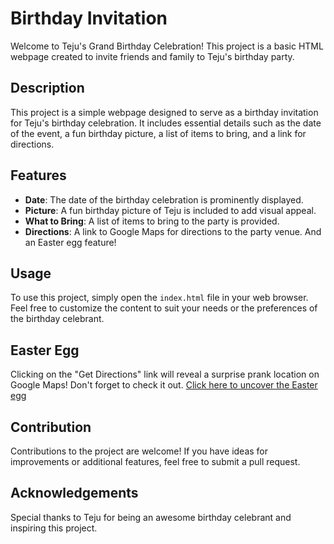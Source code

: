 # Birthday Invitation

Welcome to Teju's Grand Birthday Celebration! This project is a basic HTML webpage created to invite friends and family to Teju's birthday party.

## Description

This project is a simple webpage designed to serve as a birthday invitation for Teju's birthday celebration. It includes essential details such as the date of the event, a fun birthday picture, a list of items to bring, and a link for directions.

## Features

- **Date**: The date of the birthday celebration is prominently displayed.
- **Picture**: A fun birthday picture of Teju is included to add visual appeal.
- **What to Bring**: A list of items to bring to the party is provided.
- **Directions**: A link to Google Maps for directions to the party venue. And an Easter egg feature!

## Usage

To use this project, simply open the `index.html` file in your web browser. Feel free to customize the content to suit your needs or the preferences of the birthday celebrant.

## Easter Egg

Clicking on the "Get Directions" link will reveal a surprise prank location on Google Maps! Don't forget to check it out. [Click here to uncover the Easter egg](https://birthdaybinvitation.netlify.app/)

## Contribution

Contributions to the project are welcome! If you have ideas for improvements or additional features, feel free to submit a pull request.

## Acknowledgements

Special thanks to Teju for being an awesome birthday celebrant and inspiring this project.
